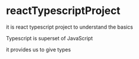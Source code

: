 # reactTypescriptProject

it is react typescript project to understand the basics

Typescript is superset of JavaScript 

it provides us to give types 
